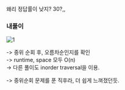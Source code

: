 왜리 정답률이 낮지? 30?,,     

### 내풀이     
![1](https://user-images.githubusercontent.com/70446214/157287353-6b26600e-a9c5-4e63-be4f-a3e09629f5e4.png)     
  
-> 중위 순회 후, 오름차순인지를 확인    
-> runtime, space 모두 O(n)   
-> 다른 풀이도 inorder traversal을 이용.    

-> 중위순회 문제를 푼 직후라, 더 쉽게 느껴졌던듯.      
